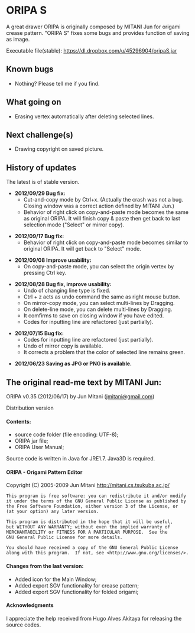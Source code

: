 ORIPA S
======

A great drawer ORIPA is originally composed by MITANI Jun for origami crease pattern.
"ORIPA S" fixes some bugs and provides function of saving as image.

Executable file(stable): https://dl.dropbox.com/u/45296904/oripaS.jar

Known bugs
--------
* Nothing? Please tell me if you find.


What going on
---------
<!-- You can try the following(s) with unstable version. -->
* Erasing vertex automatically after deleting selected lines.

Next challenge(s)
--------
* Drawing copyright on saved picture.

History of updates
-------
The latest is of stable version.

* __2012/09/29 Bug fix:__
   * Cut-and-copy mode by Ctrl+x. (Actually the crash was not a bug. Closing window was a correct action defined by MITANI Jun.)
   * Behavior of right click on copy-and-paste mode becomes the same as original ORIPA. 
     It will finish copy & paste then get back to last selection mode ("Select" or mirror copy).
<p></p>

* __2012/09/17 Bug fix:__
    * Behavior of right click on copy-and-paste mode becomes similar to original ORIPA. It will get back to "Select" mode.
<p></p>


* __2012/09/08 Improve usability:__
    * On copy-and-paste mode, you can select the origin vertex by pressing Ctrl key.
<p></p>

* __2012/08/28 Bug fix, improve usability:__
    * Undo of changing line type is fixed.
    * Ctrl + z acts as undo command the same as right mouse button.
    * On mirror-copy mode, you can select multi-lines by Dragging.
    * On delete-line mode, you can delete multi-lines by Dragging.	
    * It comfirms to save on closing window if you have edited.
    * Codes for inputting line are refactored (just partially).
<p></p>
 	

* __2012/07/15 Bug fix:__
    * Codes for inputting line are refactored (just partially).
    * Undo of mirror copy is available.
    * It corrects a problem that the color of selected line remains green.
<p></p>
 
 
* __2012/06/23 Saving as JPG or PNG is available.__
<p></p>



The original read-me text by MITANI Jun:
----
ORIPA v0.35 (2012/06/17) by Jun Mitani (jmitani@gmail.com)

Distribution version

#### Contents:
- source code folder (file encoding: UTF-8);
- ORIPA jar file;
- ORIPA User Manual;

Source code is written in Java for JRE1.7.
Java3D is required.

#### ORIPA - Origami Pattern Editor 

Copyright (C) 2005-2009 Jun Mitani http://mitani.cs.tsukuba.ac.jp/

    This program is free software: you can redistribute it and/or modify
    it under the terms of the GNU General Public License as published by
    the Free Software Foundation, either version 3 of the License, or
    (at your option) any later version.

    This program is distributed in the hope that it will be useful,
    but WITHOUT ANY WARRANTY; without even the implied warranty of
    MERCHANTABILITY or FITNESS FOR A PARTICULAR PURPOSE.  See the
    GNU General Public License for more details.

    You should have received a copy of the GNU General Public License
    along with this program.  If not, see <http://www.gnu.org/licenses/>.



#### Changes from the last version:

- Added icon for the Main Window;
- Added export SGV functionality for crease pattern;
- Added export SGV functionality for folded origami;


#### Acknowledgments

I appreciate the help received from Hugo Alves Akitaya for releasing the source codes.
